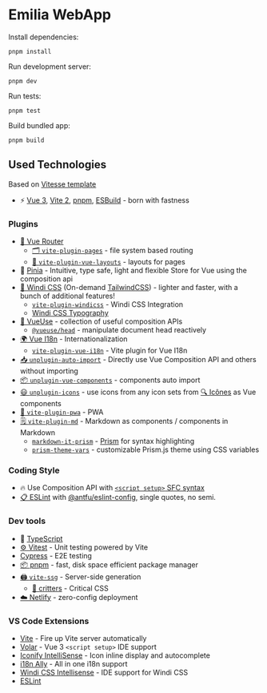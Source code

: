 # Emilia WebApp

Install dependencies:

```
pnpm install
```

Run development server:

```
pnpm dev
```

Run tests:

```
pnpm test
```

Build bundled app:

```
pnpm build
```
## Used Technologies

Based on [Vitesse template](https://github.com/antfu/vitesse)

- ⚡️ [Vue 3](https://github.com/vuejs/vue-next), [Vite 2](https://github.com/vitejs/vite), [pnpm](https://pnpm.js.org/), [ESBuild](https://github.com/evanw/esbuild) - born with fastness

### Plugins

- [🧭 Vue Router](https://github.com/vuejs/vue-router)
  - [🗂 `vite-plugin-pages`](https://github.com/hannoeru/vite-plugin-pages) - file system based routing
  - [📑 `vite-plugin-vue-layouts`](https://github.com/JohnCampionJr/vite-plugin-vue-layouts) - layouts for pages
- 🍍 [Pinia](https://pinia.esm.dev) - Intuitive, type safe, light and flexible Store for Vue using the composition api
- [🎨 Windi CSS](https://github.com/windicss/windicss) (On-demand [TailwindCSS](https://tailwindcss.com/)) - lighter and faster, with a bunch of additional features!
  - [`vite-plugin-windicss`](https://github.com/antfu/vite-plugin-windicss) - Windi CSS Integration
  - [Windi CSS Typography](https://windicss.org/plugins/official/typography.html)
- [🧩 VueUse](https://github.com/antfu/vueuse) - collection of useful composition APIs
  - [`@vueuse/head`](https://github.com/vueuse/head) - manipulate document head reactively
- [🌍 Vue I18n](https://github.com/intlify/vue-i18n-next) - Internationalization
  - [`vite-plugin-vue-i18n`](https://github.com/intlify/vite-plugin-vue-i18n) - Vite plugin for Vue I18n
- [📥 `unplugin-auto-import`](https://github.com/antfu/unplugin-auto-import) - Directly use Vue Composition API and others without importing
- [📦 `unplugin-vue-components`](https://github.com/antfu/unplugin-vue-components) - components auto import
- [😃 `unplugin-icons`](https://github.com/antfu/unplugin-icons) - use icons from any icon sets from [🔍 Icônes](https://icones.netlify.app/) as Vue components
- [📱 `vite-plugin-pwa`](https://github.com/antfu/vite-plugin-pwa) - PWA
- [🗒 `vite-plugin-md`](https://github.com/antfu/vite-plugin-md) - Markdown as components / components in Markdown
  - [`markdown-it-prism`](https://github.com/jGleitz/markdown-it-prism) - [Prism](https://prismjs.com/) for syntax highlighting
  - [`prism-theme-vars`](https://github.com/antfu/prism-theme-vars) - customizable Prism.js theme using CSS variables

### Coding Style

- 🔥 Use Composition API with [`<script setup>` SFC syntax](https://github.com/vuejs/rfcs/pull/227)
- [📋 ESLint](https://eslint.org/) with [@antfu/eslint-config](https://github.com/antfu/eslint-config), single quotes, no semi.

### Dev tools

- 🦾 [TypeScript](https://www.typescriptlang.org/)
- [⚙️ Vitest](https://github.com/vitest-dev/vitest) - Unit testing powered by Vite
- [Cypress](https://cypress.io/) - E2E testing
- [📦 pnpm](https://pnpm.js.org/) - fast, disk space efficient package manager
- [🖨 `vite-ssg`](https://github.com/antfu/vite-ssg) - Server-side generation
  - [🦔 critters](https://github.com/GoogleChromeLabs/critters) - Critical CSS
- [☁️ Netlify](https://www.netlify.com/) - zero-config deployment

### VS Code Extensions

  - [Vite](https://marketplace.visualstudio.com/items?itemName=antfu.vite) - Fire up Vite server automatically
  - [Volar](https://marketplace.visualstudio.com/items?itemName=johnsoncodehk.volar) - Vue 3 `<script setup>` IDE support
  - [Iconify IntelliSense](https://marketplace.visualstudio.com/items?itemName=antfu.iconify) - Icon inline display and autocomplete
  - [i18n Ally](https://marketplace.visualstudio.com/items?itemName=lokalise.i18n-ally) - All in one i18n support
  - [Windi CSS Intellisense](https://marketplace.visualstudio.com/items?itemName=voorjaar.windicss-intellisense) - IDE support for Windi CSS
  - [ESLint](https://marketplace.visualstudio.com/items?itemName=dbaeumer.vscode-eslint)
